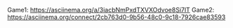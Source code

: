 Game1: https://asciinema.org/a/3iacbNmPxdTXVXOdvoe8Si7lT
Game2: https://asciinema.org/connect/2cb763d0-9b56-48c0-9c18-7926cae83593

